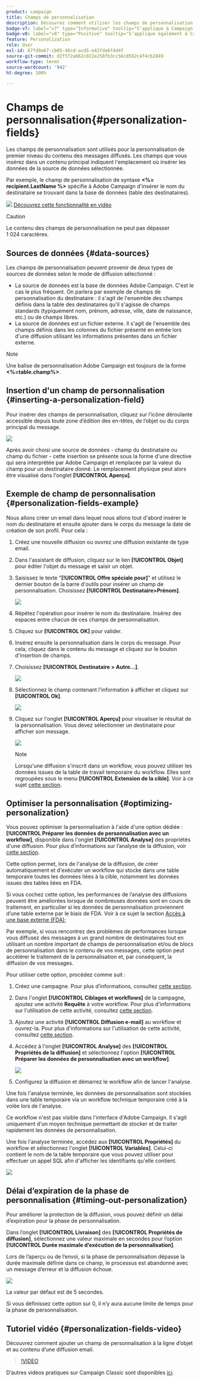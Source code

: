 ```yaml
---
product: campaign
title: Champs de personnalisation
description: Découvrez comment utiliser les champs de personnalisation
badge-v7: label="v7" type="Informative" tooltip="S’applique à Campaign Classic v7"
badge-v8: label="v8" type="Positive" tooltip="S’applique également à Campaign v8"
feature: Personalization
role: User
exl-id: 67fd9a67-cb05-46cd-acd5-e42fde6f4d4f
source-git-commit: d2f5f2a662c022e258fb3cc56c8502c4f4cb2849
workflow-type: tm+mt
source-wordcount: '942'
ht-degree: 100%

---
```


# Champs de personnalisation{#personalization-fields}

Les champs de personnalisation sont utilisés pour la personnalisation de premier niveau du contenu des messages diffusés. Les champs que vous insérez dans un contenu principal indiquent l&#39;emplacement où insérer les données de la source de données sélectionnée.

Par exemple, le champ de personnalisation de syntaxe **&lt;%= recipient.LastName %>** spécifie à Adobe Campaign d&#39;insérer le nom du destinataire se trouvant dans la base de données (table des destinataires).

![](assets/do-not-localize/how-to-video.png) [Découvrez cette fonctionnalité en vidéo](#personalization-fields-video)

>[!CAUTION]
>
>Le contenu des champs de personnalisation ne peut pas dépasser 1 024 caractères.

## Sources de données {#data-sources}

Les champs de personnalisation peuvent provenir de deux types de sources de données selon le mode de diffusion sélectionné :

* La source de données est la base de données Adobe Campaign. C&#39;est le cas le plus fréquent. On parlera par exemple de champs de personnalisation du destinataire : il s&#39;agit de l&#39;ensemble des champs définis dans la table des destinataires qu&#39;il s&#39;agisse de champs standards (typiquement nom, prénom, adresse, ville, date de naissance, etc.) ou de champs libres.
* La source de données est un fichier externe. Il s&#39;agit de l&#39;ensemble des champs définis dans les colonnes du fichier présenté en entrée lors d&#39;une diffusion utilisant les informations présentes dans un fichier externe.

>[!NOTE]
>
>Une balise de personnalisation Adobe Campaign est toujours de la forme **&lt;%=table.champ%>**.

## Insertion d&#39;un champ de personnalisation {#inserting-a-personalization-field}

Pour insérer des champs de personnalisation, cliquez sur l’icône déroulante accessible depuis toute zone d’édition des en-têtes, de l’objet ou du corps principal du message.

![](assets/s_ncs_user_add_custom_field.png)

Après avoir choisi une source de données - champ du destinataire ou champ du fichier - cette insertion se présente sous la forme d&#39;une directive qui sera interprétée par Adobe Campaign et remplacée par la valeur du champ pour un destinataire donné. Le remplacement physique peut alors être visualisé dans l&#39;onglet **[!UICONTROL Aperçu]**.

## Exemple de champ de personnalisation {#personalization-fields-example}

Nous allons créer un email dans lequel nous allons tout d&#39;abord insérer le nom du destinataire et ensuite ajouter dans le corps du message la date de création de son profil. Pour cela :

1. Créez une nouvelle diffusion ou ouvrez une diffusion existante de type email.
1. Dans l&#39;assistant de diffusion, cliquez sur le lien **[!UICONTROL Objet]** pour éditer l&#39;objet du message et saisir un objet.
1. Saisissez le texte &quot;**[!UICONTROL Offre spéciale pour]**&quot; et utilisez le dernier bouton de la barre d&#39;outils pour insérer un champ de personnalisation. Choisissez **[!UICONTROL Destinataire>Prénom]**.

   ![](assets/s_ncs_user_insert_custom_field.png)

1. Répétez l&#39;opération pour insérer le nom du destinataire. Insérez des espaces entre chacun de ces champs de personnalisation.
1. Cliquez sur **[!UICONTROL OK]** pour valider.
1. Insérez ensuite la personnalisation dans le corps du message. Pour cela, cliquez dans le contenu du message et cliquez sur le bouton d&#39;insertion de champs.
1. Choisissez **[!UICONTROL Destinataire > Autre...]**.

   ![](assets/s_ncs_user_insert_custom_field_b.png)

1. Sélectionnez le champ contenant l&#39;information à afficher et cliquez sur **[!UICONTROL Ok]**.

   ![](assets/s_ncs_user_insert_custom_field_c.png)

1. Cliquez sur l&#39;onglet **[!UICONTROL Aperçu]** pour visualiser le résultat de la personnalisation. Vous devez sélectionner un destinataire pour afficher son message.

   ![](assets/s_ncs_user_insert_custom_field_d.png)

   >[!NOTE]
   >
   >Lorsqu&#39;une diffusion s&#39;inscrit dans un workflow, vous pouvez utiliser les données issues de la table de travail temporaire du workflow. Elles sont regroupées sous le menu **[!UICONTROL Extension de la cible]**. Voir à ce sujet [cette section](../../workflow/using/data-life-cycle.md#target-data).

## Optimiser la personnalisation {#optimizing-personalization}

Vous pouvez optimiser la personnalisation à l&#39;aide d&#39;une option dédiée : **[!UICONTROL Préparer les données de personnalisation avec un workflow]**, disponible dans l&#39;onglet **[!UICONTROL Analyse]** des propriétés d&#39;une diffusion. Pour plus d’informations sur l’analyse de la diffusion, voir [cette section](steps-validating-the-delivery.md#analyzing-the-delivery).

Cette option permet, lors de l&#39;analyse de la diffusion, de créer automatiquement et d&#39;exécuter un workflow qui stocke dans une table temporaire toutes les données liées à la cible, notamment les données issues des tables liées en FDA.

Si vous cochez cette option, les performances de l’analyse des diffusions peuvent être améliorées lorsque de nombreuses données sont en cours de traitement, en particulier si les données de personnalisation proviennent d’une table externe par le biais de FDA. Voir à ce sujet la section [Accès à une base externe (FDA)](../../installation/using/about-fda.md);

Par exemple, si vous rencontrez des problèmes de performances lorsque vous diffusez des messages à un grand nombre de destinataires tout en utilisant un nombre important de champs de personnalisation et/ou de blocs de personnalisation dans le contenu de vos messages, cette option peut accélérer le traitement de la personnalisation et, par conséquent, la diffusion de vos messages.

Pour utiliser cette option, procédez comme suit :

1. Créez une campagne. Pour plus d’informations, consultez [cette section](../../campaign/using/setting-up-marketing-campaigns.md#creating-a-campaign).
1. Dans l&#39;onglet **[!UICONTROL Ciblages et workflows]** de la campagne, ajoutez une activité **Requête** à votre workflow. Pour plus d&#39;informations sur l&#39;utilisation de cette activité, consultez [cette section](../../workflow/using/query.md).
1. Ajoutez une activité **[!UICONTROL Diffusion e-mail]** au workflow et ouvrez-la. Pour plus d&#39;informations sur l&#39;utilisation de cette activité, consultez [cette section](../../workflow/using/delivery.md).
1. Accédez à l&#39;onglet **[!UICONTROL Analyse]** des **[!UICONTROL Propriétés de la diffusion]** et sélectionnez l&#39;option **[!UICONTROL Préparer les données de personnalisation avec un workflow]**.

   ![](assets/perso_optimization.png)

1. Configurez la diffusion et démarrez le workflow afin de lancer l&#39;analyse.

Une fois l&#39;analyse terminée, les données de personnalisation sont stockées dans une table temporaire via un workflow technique temporaire créé à la volée lors de l&#39;analyse.

Ce workflow n&#39;est pas visible dans l&#39;interface d&#39;Adobe Campaign. Il s&#39;agit uniquement d&#39;un moyen technique permettant de stocker et de traiter rapidement les données de personnalisation.

Une fois l&#39;analyse terminée, accédez aux **[!UICONTROL Propriétés]** du workflow et sélectionnez l&#39;onglet **[!UICONTROL Variables]**. Celui-ci contient le nom de la table temporaire que vous pouvez utiliser pour effectuer un appel SQL afin d&#39;afficher les identifiants qu&#39;elle contient.

![](assets/perso_optimization_temp_table.png)

## Délai d’expiration de la phase de personnalisation {#timing-out-personalization}

Pour améliorer la protection de la diffusion, vous pouvez définir un délai d’expiration pour la phase de personnalisation.

Dans l’onglet **[!UICONTROL Livraison]** des **[!UICONTROL Propriétés de diffusion]**, sélectionnez une valeur maximale en secondes pour l’option **[!UICONTROL Durée maximale d’exécution de la personnalisation]**.

Lors de l’aperçu ou de l’envoi, si la phase de personnalisation dépasse la durée maximale définie dans ce champ, le processus est abandonné avec un message d’erreur et la diffusion échoue.

![](assets/perso_time-out.png)

La valeur par défaut est de 5 secondes.

Si vous définissez cette option sur 0, il n’y aura aucune limite de temps pour la phase de personnalisation.

## Tutoriel vidéo {#personalization-fields-video}

Découvrez comment ajouter un champ de personnalisation à la ligne d’objet et au contenu d’une diffusion email.

>[!VIDEO](https://video.tv.adobe.com/v/24925?quality=12)

D’autres vidéos pratiques sur Campaign Classic sont disponibles [ici](https://experienceleague.adobe.com/docs/campaign-classic-learn/tutorials/overview.html?lang=fr).
